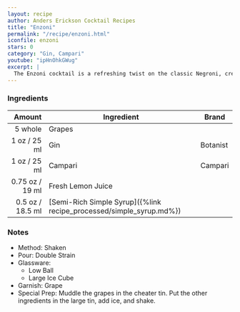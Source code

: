 ```yaml
---
layout: recipe
author: Anders Erickson Cocktail Recipes
title: "Enzoni"
permalink: "/recipe/enzoni.html"
iconfile: enzoni
stars: 0
category: "Gin, Campari"
youtube: "ipHnOhkGWug"
excerpt: |
  The Enzoni cocktail is a refreshing twist on the classic Negroni, created by Vincenzo Errico in 2003. It combines the bitterness of Campari with the sweetness of green grapes and the botanical depth of gin.
---
```


### Ingredients

|  Amount | Ingredient                                                | Brand    |
| ------: | --------------------------------------------------------- | -------- |
| 5 whole | Grapes                                                    |
|    1 oz / 25 ml | Gin                                                       | Botanist |
|    1 oz / 25 ml | Campari                                                   | Campari  |
| 0.75 oz / 19 ml | Fresh Lemon Juice                                         |
|  0.5 oz / 18.5 ml | [Semi-Rich Simple Syrup]({%link recipe_processed/simple_syrup.md%}) |

### Notes

- Method: Shaken
- Pour: Double Strain
- Glassware:
  - Low Ball
  - Large Ice Cube
- Garnish: Grape
- Special Prep: Muddle the grapes in the cheater tin. Put the other ingredients in the large tin, add ice, and shake.
